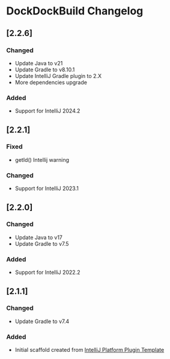 <!-- Keep a Changelog guide -> https://keepachangelog.com -->

# DockDockBuild Changelog

## [2.2.6]
### Changed
- Update Java to v21
- Update Gradle to v8.10.1
- Update IntelliJ Gradle plugin to 2.X
- More dependencies upgrade

### Added
- Support for IntelliJ 2024.2


## [2.2.1]
### Fixed
- getId() Intellij warning
### Changed
- Support for IntelliJ 2023.1

## [2.2.0]
### Changed
- Update Java to v17
- Update Gradle to v7.5

### Added
- Support for IntelliJ 2022.2


## [2.1.1]
### Changed
- Update Gradle to v7.4

### Added
- Initial scaffold created from [IntelliJ Platform Plugin Template](https://github.com/JetBrains/intellij-platform-plugin-template)
